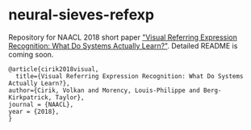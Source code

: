# neural-sieves-refexp

Repository for NAACL 2018 short paper ["Visual Referring Expression Recognition: What Do Systems Actually Learn?"](https://www.cs.cmu.edu/~vcirik/assets/pdf/NAACL2018_cirik_visual.pdf). Detailed README is coming soon. 

    @article{cirik2018visual,
	  title={Visual Referring Expression Recognition: What Do Systems Actually Learn?},
    author={Cirik, Volkan and Morency, Louis-Philippe and Berg-Kirkpatrick, Taylor},
    journal = {NAACL},
    year = {2018},
    }
